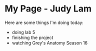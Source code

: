 # My Page - Judy Lam

Here are some things I'm doing today:
- doing lab 5
- finishing the project
- watching Grey's Anatomy Season 16
